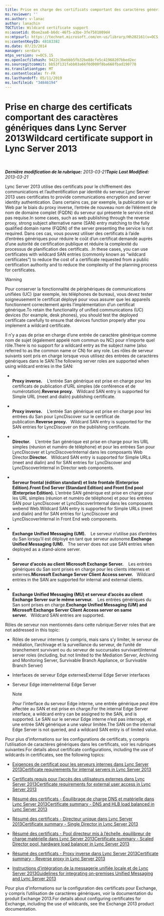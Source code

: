 ```yaml
---
title: Prise en charge des certificats comportant des caractères génériques Lync Server 2013
ms.reviewer: ''
ms.author: v-lanac
author: lanachin
TOCTitle: Wildcard certificate support
ms:assetid: 0bae2aa8-b6dc-46f5-a3be-3fe7581809d4
ms:mtpsurl: https://technet.microsoft.com/en-us/library/Hh202161(v=OCS.15)
ms:contentKeyID: 48183382
ms.date: 07/23/2014
manager: serdars
mtps_version: v=OCS.15
ms.openlocfilehash: 9422c3bebbb5fb32be88cfe5c41968207bbed2ec
ms.sourcegitcommit: bb53f131fabb03a66f0d000f8ba668fbad190778
ms.translationtype: MT
ms.contentlocale: fr-FR
ms.lasthandoff: 05/11/2019
ms.locfileid: "34846194"
---
```

<div data-xmlns="http://www.w3.org/1999/xhtml">

<div class="topic" data-xmlns="http://www.w3.org/1999/xhtml" data-msxsl="urn:schemas-microsoft-com:xslt" data-cs="http://msdn.microsoft.com/en-us/">

<div data-asp="http://msdn2.microsoft.com/asp">

# <a name="wildcard-certificate-support-in-lync-server-2013"></a><span data-ttu-id="ffcce-102">Prise en charge des certificats comportant des caractères génériques dans Lync Server 2013</span><span class="sxs-lookup"><span data-stu-id="ffcce-102">Wildcard certificate support in Lync Server 2013</span></span>

</div>

<div id="mainSection">

<div id="mainBody">

<span> </span>

<span data-ttu-id="ffcce-103">_**Dernière modification de la rubrique:** 2013-03-21_</span><span class="sxs-lookup"><span data-stu-id="ffcce-103">_**Topic Last Modified:** 2013-03-21_</span></span>

<span data-ttu-id="ffcce-104">Lync Server 2013 utilise des certificats pour le chiffrement des communications et l’authentification par identité du serveur.</span><span class="sxs-lookup"><span data-stu-id="ffcce-104">Lync Server 2013 uses certificates to provide communications encryption and server identity authentication.</span></span> <span data-ttu-id="ffcce-105">Dans certains cas, par exemple, la publication sur le Web par le biais du proxy inverse, l’entrée de nouveau nom de l’élément de nom de domaine complet (FQDN) du serveur qui présente le service n’est pas requise.</span><span class="sxs-lookup"><span data-stu-id="ffcce-105">In some cases, such as web publishing through the reverse proxy, strong subject alternative name (SAN) entry matching to the fully qualified domain name (FQDN) of the server presenting the service is not required.</span></span> <span data-ttu-id="ffcce-106">Dans ces cas, vous pouvez utiliser des certificats à l’aide d’entrées génériques pour réduire le coût d’un certificat demandé auprès d’une autorité de certification publique et réduire la complexité du processus de planification des certificats. .</span><span class="sxs-lookup"><span data-stu-id="ffcce-106">In these cases, you can use certificates with wildcard SAN entries (commonly known as “wildcard certificates”) to reduce the cost of a certificate requested from a public certification authority and to reduce the complexity of the planning process for certificates.</span></span>

<div>


> [!WARNING]  
> <span data-ttu-id="ffcce-107">Pour conserver la fonctionnalité de périphériques de communications unifiées (UC) (par exemple, les téléphones de bureau), vous devez tester soigneusement le certificat déployé pour vous assurer que les appareils fonctionnent correctement après l’implémentation d’un certificat générique.</span><span class="sxs-lookup"><span data-stu-id="ffcce-107">To retain the functionality of unified communications (UC) devices (for example, desk phones), you should test the deployed certificate carefully to ensure that devices function properly after you implement a wildcard certificate.</span></span>



</div>

<span data-ttu-id="ffcce-108">Il n’y a pas de prise en charge d’une entrée de caractère générique comme nom de sujet (également appelé nom commun ou NC) pour n’importe quel rôle.</span><span class="sxs-lookup"><span data-stu-id="ffcce-108">There is no support for a wildcard entry as the subject name (also referred to as the common name or CN) for any role.</span></span> <span data-ttu-id="ffcce-109">Les rôles de serveur suivants sont pris en charge lorsque vous utilisez des entrées de caractères génériques dans le SAN:</span><span class="sxs-lookup"><span data-stu-id="ffcce-109">The following server roles are supported when using wildcard entries in the SAN:</span></span>

  - <span></span>  
    <span data-ttu-id="ffcce-110">**Proxy inverse.**    L’entrée San générique est prise en charge pour les certificats de publication d’URL simples (de conférence et de numérotation).</span><span class="sxs-lookup"><span data-stu-id="ffcce-110">**Reverse proxy.**   Wildcard SAN entry is supported for Simple URL (meet and dialin) publishing certificate.</span></span>

  - <span></span>  
    <span data-ttu-id="ffcce-111">**Proxy inverse.**    L’entrée San générique est prise en charge pour les entrées du San pour LyncDiscover sur le certificat de publication.</span><span class="sxs-lookup"><span data-stu-id="ffcce-111">**Reverse proxy.**   Wildcard SAN entry is supported for the SAN entries for LyncDiscover on the publishing certificate.</span></span>

  - <span></span>  
    <span data-ttu-id="ffcce-112">**Director.**    L’entrée San générique est prise en charge pour les URL simples (réunion et numéro de téléphone) et pour les entrées San pour LyncDiscover et LyncDiscoverInternal dans les composants Web Director.</span><span class="sxs-lookup"><span data-stu-id="ffcce-112">**Director.**   Wildcard SAN entry is supported for Simple URLs (meet and dialin) and for SAN entries for LyncDiscover and LyncDiscoverInternal in Director web components.</span></span>

  - <span></span>  
    <span data-ttu-id="ffcce-113">**Serveur frontal (édition standard) et liste frontale (Enterprise Edition).**</span><span class="sxs-lookup"><span data-stu-id="ffcce-113">**Front End Server (Standard Edition) and Front End pool (Enterprise Edition).**</span></span> <span data-ttu-id="ffcce-114">L’entrée SAN générique est prise en charge pour les URL simples (réunion et numéro de téléphone) et pour les entrées SAN pour LyncDiscover et LyncDiscoverInternal dans les composants webend Web.</span><span class="sxs-lookup"><span data-stu-id="ffcce-114">Wildcard SAN entry is supported for Simple URLs (meet and dialin) and for SAN entries for LyncDiscover and LyncDiscoverInternal in Front End web components.</span></span>

  - <span></span>  
    <span data-ttu-id="ffcce-115">**Exchange Unified Messaging (UM).**    Le serveur n’utilise pas d’entrées du San lorsqu’il est déployé en tant que serveur autonome.</span><span class="sxs-lookup"><span data-stu-id="ffcce-115">**Exchange Unified Messaging (UM).**   The server does not use SAN entries when deployed as a stand-alone server.</span></span>

  - <span></span>  
    <span data-ttu-id="ffcce-116">**Serveur d’accès au client Microsoft Exchange Server.**    Les entrées génériques du San sont prises en charge pour les clients internes et externes.</span><span class="sxs-lookup"><span data-stu-id="ffcce-116">**Microsoft Exchange Server Client Access server.**   Wildcard entries in the SAN are supported for internal and external clients.</span></span>

  - <span></span>  
    <span data-ttu-id="ffcce-117">**Exchange Unified Messaging (MU) et serveur d’accès au client Exchange Server sur le même serveur.**    Les entrées génériques du San sont prises en charge.</span><span class="sxs-lookup"><span data-stu-id="ffcce-117">**Exchange Unified Messaging (UM) and Microsoft Exchange Server Client Access server on same server.**   Wildcard SAN entries are supported.</span></span>

<span data-ttu-id="ffcce-118">Rôles de serveur non mentionnés dans cette rubrique:</span><span class="sxs-lookup"><span data-stu-id="ffcce-118">Server roles that are not addressed in this topic:</span></span>

  - <span data-ttu-id="ffcce-119">Rôles de serveur internes (y compris, mais sans s’y limiter, le serveur de médiation, l’archivage et la surveillance du serveur, de l’unité de branchement survivant ou du serveur de succursales survivant)</span><span class="sxs-lookup"><span data-stu-id="ffcce-119">Internal server roles (including, but not limited to the Mediation Server, Archiving and Monitoring Server, Survivable Branch Appliance, or Survivable Branch Server)</span></span>

  - <span data-ttu-id="ffcce-120">Interfaces de serveur Edge externes</span><span class="sxs-lookup"><span data-stu-id="ffcce-120">External Edge Server interfaces</span></span>

  - <span data-ttu-id="ffcce-121">Serveur Edge interne</span><span class="sxs-lookup"><span data-stu-id="ffcce-121">Internal Edge Server</span></span>
    
    <div>
    

    > [!NOTE]  
    > <span data-ttu-id="ffcce-122">Pour l’interface du serveur Edge interne, une entrée générique peut être affectée au SAN et est prise en charge.</span><span class="sxs-lookup"><span data-stu-id="ffcce-122">For the internal Edge Server interface, a wildcard entry can be assigned to the SAN, and is supported.</span></span> <span data-ttu-id="ffcce-123">Le SAN sur le serveur Edge interne n’est pas interrogé, et une entrée SAN générique a une valeur limitée.</span><span class="sxs-lookup"><span data-stu-id="ffcce-123">The SAN on the internal Edge Server is not queried, and a wildcard SAN entry is of limited value.</span></span>

    
    </div>

<span data-ttu-id="ffcce-124">Pour plus d’informations sur les configurations de certificats, y compris l’utilisation de caractères génériques dans les certificats, voir les rubriques suivantes:</span><span class="sxs-lookup"><span data-stu-id="ffcce-124">For details about certificate configurations, including the use of wildcards in certificates, see the following topics:</span></span>

  - [<span data-ttu-id="ffcce-125">Exigences de certificat pour les serveurs internes dans Lync Server 2013</span><span class="sxs-lookup"><span data-stu-id="ffcce-125">Certificate requirements for internal servers in Lync Server 2013</span></span>](lync-server-2013-certificate-requirements-for-internal-servers.md)

  - [<span data-ttu-id="ffcce-126">Certificats requis pour l’accès des utilisateurs externes dans Lync Server 2013</span><span class="sxs-lookup"><span data-stu-id="ffcce-126">Certificate requirements for external user access in Lync Server 2013</span></span>](lync-server-2013-certificate-requirements-for-external-user-access.md)

  - [<span data-ttu-id="ffcce-127">Résumé des certificats - Équilibrage de charge DNS et matérielle dans Lync Server 2013</span><span class="sxs-lookup"><span data-stu-id="ffcce-127">Certificate summary - DNS and HLB load balanced in Lync Server 2013</span></span>](lync-server-2013-certificate-summary-dns-and-hlb-load-balanced.md)

  - [<span data-ttu-id="ffcce-128">Résumé des certificats - Directeur unique dans Lync Server 2013</span><span class="sxs-lookup"><span data-stu-id="ffcce-128">Certificate summary - Single Director in Lync Server 2013</span></span>](lync-server-2013-certificate-summary-single-director.md)

  - [<span data-ttu-id="ffcce-129">Résumé des certificats - Pool directeur mis à l’échelle, équilibreur de charge matérielle dans Lync Server 2013</span><span class="sxs-lookup"><span data-stu-id="ffcce-129">Certificate summary - Scaled Director pool, hardware load balancer in Lync Server 2013</span></span>](lync-server-2013-certificate-summary-scaled-director-pool-hardware-load-balancer.md)

  - [<span data-ttu-id="ffcce-130">Résumé des certificats - Proxy inverse dans Lync Server 2013</span><span class="sxs-lookup"><span data-stu-id="ffcce-130">Certificate summary - Reverse proxy in Lync Server 2013</span></span>](lync-server-2013-certificate-summary-reverse-proxy.md)

  - [<span data-ttu-id="ffcce-131">Instructions d’intégration de la messagerie unifiée locale et de Lync Server 2013</span><span class="sxs-lookup"><span data-stu-id="ffcce-131">Guidelines for integrating on-premises Unified Messaging and Lync Server 2013</span></span>](lync-server-2013-guidelines-for-integrating-on-premises-unified-messaging.md)

<span data-ttu-id="ffcce-132">Pour plus d’informations sur la configuration des certificats pour Exchange, y compris l’utilisation de caractères génériques, voir la documentation du produit Exchange 2013.</span><span class="sxs-lookup"><span data-stu-id="ffcce-132">For details about configuring certificates for Exchange, including the use of wildcards, see the Exchange 2013 product documentation.</span></span>

</div>

<span> </span>

</div>

</div>

</div>

